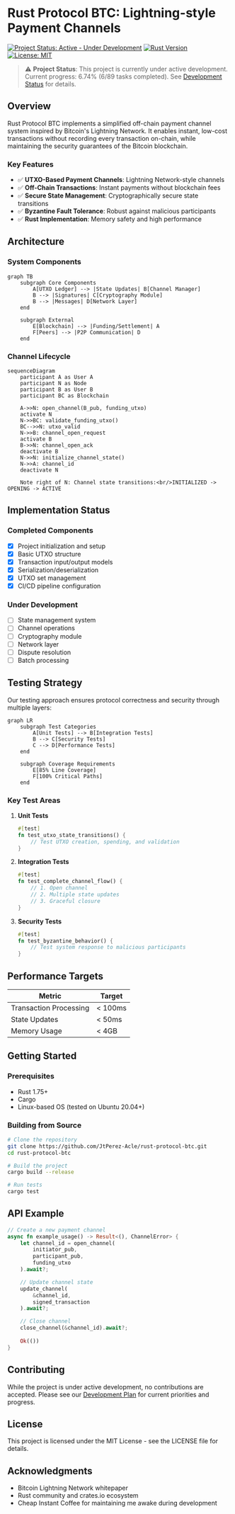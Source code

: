 # Rust Protocol BTC: Lightning-style Payment Channels

[![Project Status: Active - Under Development](https://img.shields.io/badge/Project%20Status-Under%20Development-yellow.svg)]()
[![Rust Version](https://img.shields.io/badge/rust-1.75%2B-blue.svg)]()
[![License: MIT](https://img.shields.io/badge/License-MIT-green.svg)]()

> ⚠️ **Project Status**: This project is currently under active development. Current progress: 6.74% (6/89 tasks completed). See [Development Status](#development-status) for details.

## Overview

Rust Protocol BTC implements a simplified off-chain payment channel system inspired by Bitcoin's Lightning Network. It enables instant, low-cost transactions without recording every transaction on-chain, while maintaining the security guarantees of the Bitcoin blockchain.

### Key Features

- ✅ **UTXO-Based Payment Channels**: Lightning Network-style channels
- ✅ **Off-Chain Transactions**: Instant payments without blockchain fees
- ✅ **Secure State Management**: Cryptographically secure state transitions
- ✅ **Byzantine Fault Tolerance**: Robust against malicious participants
- ✅ **Rust Implementation**: Memory safety and high performance

## Architecture

### System Components

```mermaid
graph TB
    subgraph Core Components
        A[UTXO Ledger] --> |State Updates| B[Channel Manager]
        B --> |Signatures| C[Cryptography Module]
        B --> |Messages| D[Network Layer]
    end
    
    subgraph External
        E[Blockchain] --> |Funding/Settlement| A
        F[Peers] --> |P2P Communication| D
    end
```

### Channel Lifecycle

```mermaid
sequenceDiagram
    participant A as User A
    participant N as Node
    participant B as User B
    participant BC as Blockchain

    A->>N: open_channel(B_pub, funding_utxo)
    activate N
    N->>BC: validate_funding_utxo()
    BC-->>N: utxo_valid
    N->>B: channel_open_request
    activate B
    B->>N: channel_open_ack
    deactivate B
    N->>N: initialize_channel_state()
    N->>A: channel_id
    deactivate N

    Note right of N: Channel state transitions:<br/>INITIALIZED -> OPENING -> ACTIVE
```

## Implementation Status

### Completed Components
- [x] Project initialization and setup
- [x] Basic UTXO structure
- [x] Transaction input/output models
- [x] Serialization/deserialization
- [x] UTXO set management
- [x] CI/CD pipeline configuration

### Under Development
- [ ] State management system
- [ ] Channel operations
- [ ] Cryptography module
- [ ] Network layer
- [ ] Dispute resolution
- [ ] Batch processing

## Testing Strategy

Our testing approach ensures protocol correctness and security through multiple layers:

```mermaid
graph LR
    subgraph Test Categories
        A[Unit Tests] --> B[Integration Tests]
        B --> C[Security Tests]
        C --> D[Performance Tests]
    end
    
    subgraph Coverage Requirements
        E[85% Line Coverage]
        F[100% Critical Paths]
    end
```

### Key Test Areas

1. **Unit Tests**
   ```rust
   #[test]
   fn test_utxo_state_transitions() {
       // Test UTXO creation, spending, and validation
   }
   ```

2. **Integration Tests**
   ```rust
   #[test]
   fn test_complete_channel_flow() {
       // 1. Open channel
       // 2. Multiple state updates
       // 3. Graceful closure
   }
   ```

3. **Security Tests**
   ```rust
   #[test]
   fn test_byzantine_behavior() {
       // Test system response to malicious participants
   }
   ```

## Performance Targets

| Metric | Target |
|--------|--------|
| Transaction Processing | < 100ms |
| State Updates | < 50ms |
| Memory Usage | < 4GB |

## Getting Started

### Prerequisites
- Rust 1.75+
- Cargo
- Linux-based OS (tested on Ubuntu 20.04+)

### Building from Source
```bash
# Clone the repository
git clone https://github.com/JtPerez-Acle/rust-protocol-btc.git
cd rust-protocol-btc

# Build the project
cargo build --release

# Run tests
cargo test
```

## API Example

```rust
// Create a new payment channel
async fn example_usage() -> Result<(), ChannelError> {
    let channel_id = open_channel(
        initiator_pub,
        participant_pub,
        funding_utxo
    ).await?;

    // Update channel state
    update_channel(
        &channel_id,
        signed_transaction
    ).await?;

    // Close channel
    close_channel(&channel_id).await?;
    
    Ok(())
}
```

## Contributing

While the project is under active development, no contributions are accepted. Please see our [Development Plan](docs/DEVELOPMENT_PLAN.md) for current priorities and progress.

## License

This project is licensed under the MIT License - see the LICENSE file for details.

## Acknowledgments

- Bitcoin Lightning Network whitepaper
- Rust community and crates.io ecosystem
- Cheap Instant Coffee for maintaining me awake during development 
